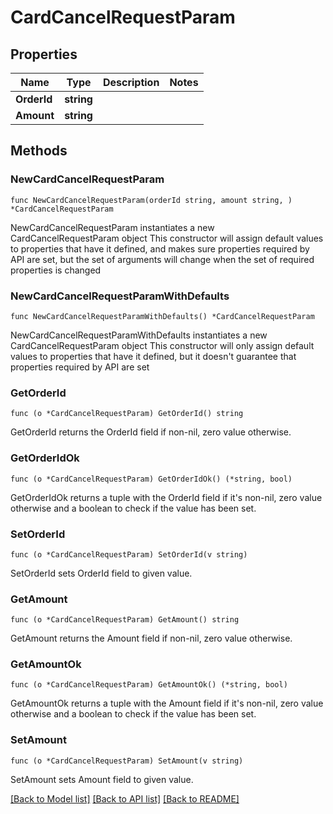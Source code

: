 # CardCancelRequestParam

## Properties

Name | Type | Description | Notes
------------ | ------------- | ------------- | -------------
**OrderId** | **string** |  | 
**Amount** | **string** |  | 

## Methods

### NewCardCancelRequestParam

`func NewCardCancelRequestParam(orderId string, amount string, ) *CardCancelRequestParam`

NewCardCancelRequestParam instantiates a new CardCancelRequestParam object
This constructor will assign default values to properties that have it defined,
and makes sure properties required by API are set, but the set of arguments
will change when the set of required properties is changed

### NewCardCancelRequestParamWithDefaults

`func NewCardCancelRequestParamWithDefaults() *CardCancelRequestParam`

NewCardCancelRequestParamWithDefaults instantiates a new CardCancelRequestParam object
This constructor will only assign default values to properties that have it defined,
but it doesn't guarantee that properties required by API are set

### GetOrderId

`func (o *CardCancelRequestParam) GetOrderId() string`

GetOrderId returns the OrderId field if non-nil, zero value otherwise.

### GetOrderIdOk

`func (o *CardCancelRequestParam) GetOrderIdOk() (*string, bool)`

GetOrderIdOk returns a tuple with the OrderId field if it's non-nil, zero value otherwise
and a boolean to check if the value has been set.

### SetOrderId

`func (o *CardCancelRequestParam) SetOrderId(v string)`

SetOrderId sets OrderId field to given value.


### GetAmount

`func (o *CardCancelRequestParam) GetAmount() string`

GetAmount returns the Amount field if non-nil, zero value otherwise.

### GetAmountOk

`func (o *CardCancelRequestParam) GetAmountOk() (*string, bool)`

GetAmountOk returns a tuple with the Amount field if it's non-nil, zero value otherwise
and a boolean to check if the value has been set.

### SetAmount

`func (o *CardCancelRequestParam) SetAmount(v string)`

SetAmount sets Amount field to given value.



[[Back to Model list]](../README.md#documentation-for-models) [[Back to API list]](../README.md#documentation-for-api-endpoints) [[Back to README]](../README.md)


